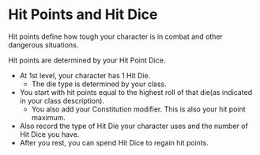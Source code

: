 # Hit Points and Hit Dice
Hit points define how tough your character is in combat and other dangerous situations.

Hit points are determined by your Hit Point Dice.

- At 1st level, your character has 1 Hit Die.
    - The die type is determined by your class.
- You start with hit points equal to the highest roll of that die(as indicated in your class description).
    - You also add your Constitution modifier. This is also your hit point maximum.
- Also record the type of Hit Die your character uses and the number of Hit Dice you have.
- After you rest, you can spend Hit Dice to regain hit points.
